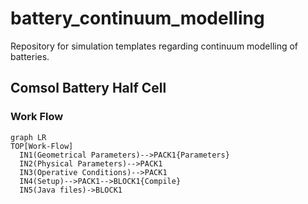 # battery_continuum_modelling
Repository for simulation templates regarding continuum modelling of batteries.

## Comsol Battery Half Cell

### Work Flow
```mermaid
graph LR
TOP[Work-Flow]
  IN1(Geometrical Parameters)-->PACK1{Parameters}
  IN2(Physical Parameters)-->PACK1
  IN3(Operative Conditions)-->PACK1
  IN4(Setup)-->PACK1-->BLOCK1{Compile}
  IN5(Java files)->BLOCK1
```
